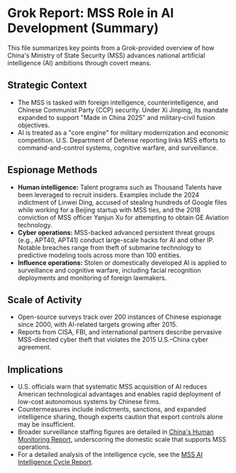 # Grok Report: MSS Role in AI Development (Summary)

This file summarizes key points from a Grok-provided overview of how China's Ministry of State Security (MSS) advances national artificial intelligence (AI) ambitions through covert means.

## Strategic Context
- The MSS is tasked with foreign intelligence, counterintelligence, and Chinese Communist Party (CCP) security. Under Xi Jinping, its mandate expanded to support "Made in China 2025" and military‑civil fusion objectives.
- AI is treated as a "core engine" for military modernization and economic competition. U.S. Department of Defense reporting links MSS efforts to command-and-control systems, cognitive warfare, and surveillance.

## Espionage Methods
- **Human intelligence:** Talent programs such as Thousand Talents have been leveraged to recruit insiders. Examples include the 2024 indictment of Linwei Ding, accused of stealing hundreds of Google files while working for a Beijing startup with MSS ties, and the 2018 conviction of MSS officer Yanjun Xu for attempting to obtain GE Aviation technology.
- **Cyber operations:** MSS-backed advanced persistent threat groups (e.g., APT40, APT41) conduct large-scale hacks for AI and other IP. Notable breaches range from theft of submarine technology to predictive modeling tools across more than 100 entities.
- **Influence operations:** Stolen or domestically developed AI is applied to surveillance and cognitive warfare, including facial recognition deployments and monitoring of foreign lawmakers.

## Scale of Activity
- Open-source surveys track over 200 instances of Chinese espionage since 2000, with AI-related targets growing after 2015.
- Reports from CISA, FBI, and international partners describe pervasive MSS-directed cyber theft that violates the 2015 U.S.–China cyber agreement.

## Implications
- U.S. officials warn that systematic MSS acquisition of AI reduces American technological advantages and enables rapid deployment of low-cost autonomous systems by Chinese firms.
- Countermeasures include indictments, sanctions, and expanded intelligence sharing, though experts caution that export controls alone may be insufficient.
- Broader surveillance staffing figures are detailed in [China's Human Monitoring Report](research/china_human_monitoring_report.md), underscoring the domestic scale that supports MSS operations.
- For a detailed analysis of the intelligence cycle, see the [MSS AI Intelligence Cycle Report](research/mss_ai_intelligence_cycle_report.md).
